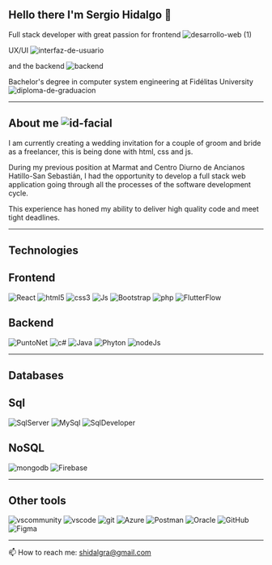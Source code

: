 ## Hello there I'm Sergio Hidalgo 👋
Full stack developer with great passion for frontend ![desarrollo-web (1)](https://github.com/user-attachments/assets/3f553a1d-eca0-4685-b434-7bb3d6f0920c)

UX/UI ![interfaz-de-usuario](https://github.com/user-attachments/assets/85203985-1e07-4e70-98ed-88175323a289)

and the backend ![backend](https://github.com/user-attachments/assets/db77a07e-8501-4ea1-9a24-048337b9b28b)

Bachelor's degree in computer system engineering at Fidélitas University ![diploma-de-graduacion](https://github.com/user-attachments/assets/ea47c714-bd17-4863-affb-ac6fcf6b3d38)
______________________________________________________________________________________________

## About me ![id-facial](https://github.com/user-attachments/assets/167299cc-fc05-45e4-bd65-7722041f8926)

I am currently creating a wedding invitation for a couple of groom and bride
as a freelancer, this is being done with html, css and js.

During my previous position at Marmat and Centro Diurno de Ancianos 
Hatillo-San Sebastián, I had the opportunity to develop a full stack web
application going through all the processes of the software development 
cycle. 

This experience has honed my ability to deliver high quality code and meet 
tight deadlines.

______________________________________________________________________________________________
## Technologies

  ## Frontend

![React](https://github.com/user-attachments/assets/1526903c-6bac-488d-b8c3-2992dd5d68b4) ![html5](https://github.com/user-attachments/assets/76d6318e-334a-4a8d-b7a9-82f3a33ce081) ![css3](https://github.com/user-attachments/assets/6b1e20c2-d40e-4a82-8d39-baee7a006168) ![Js](https://github.com/user-attachments/assets/bfde0092-cadf-48ee-933d-9a9527b0b41f) ![Bootstrap](https://github.com/user-attachments/assets/f149f8bf-a471-49e6-b363-01a5608c3460) ![php](https://github.com/user-attachments/assets/b28851d2-3b08-4cb4-8d86-5678a1dc4d92) ![FlutterFlow](https://github.com/user-attachments/assets/bc804f5b-161c-4b1b-8f7a-d93a4acbf609)



  ## Backend

![PuntoNet](https://github.com/user-attachments/assets/144002ee-4552-4b0c-a549-8f0ccbc0071f) ![c#](https://github.com/user-attachments/assets/14b2bf82-47f2-40e2-a326-73c05b4a9072) ![Java](https://github.com/user-attachments/assets/5dea0e98-39a2-46dd-be6b-2e2c45d014fa) ![Phyton](https://github.com/user-attachments/assets/68910582-88ef-464b-9af6-7b649a025468) ![nodeJs](https://github.com/user-attachments/assets/9b3d179c-fef0-48aa-8f29-b3fdf9bb0cad)



______________________________________________________________________________________________
## Databases

  ## Sql

![SqlServer](https://github.com/user-attachments/assets/6c2ae3b5-4e18-466a-9ec6-eb00888ef444) ![MySql](https://github.com/user-attachments/assets/8a177395-78d2-416a-bf19-9bcde89c09d5)  ![SqlDeveloper](https://github.com/user-attachments/assets/6e8adf47-9f1e-460d-9ab3-b0a6384e8080)

  ## NoSQL

![mongodb](https://github.com/user-attachments/assets/860fb09b-4982-42c9-9492-568de3b1d7e1) ![Firebase](https://github.com/user-attachments/assets/d12cdc46-8fc8-490c-b8ac-0866fab2527e)

______________________________________________________________________________________________
## Other tools

![vscommunity](https://github.com/user-attachments/assets/0c7bcd9f-f4f8-4ccf-a008-cbefed5539d1) ![vscode](https://github.com/user-attachments/assets/849bf3b0-a69e-4f4e-add6-0aa00347bf95) ![git](https://github.com/user-attachments/assets/8592ca78-b9ce-485f-8cc0-a23e589169b8) ![Azure](https://github.com/user-attachments/assets/8f86c2f1-3de7-46a9-ad39-22dfae7f852f) ![Postman](https://github.com/user-attachments/assets/d42cd5b4-7809-4ad0-a74a-e22f2253a9d9)   ![Oracle](https://github.com/user-attachments/assets/53341f74-6c3c-484e-801a-4afe596e22a2)   ![GitHub](https://github.com/user-attachments/assets/857a72ea-4c76-4d23-b227-645d4c91abac) ![Figma](https://github.com/user-attachments/assets/40803390-d01f-4ae3-a2c3-3181a5c9e421)







______________________________________________________________________________________________

📫 How to reach me: shidalgra@gmail.com


<!--
**Shidalgra/Shidalgra** is a  _special_ ✨ repository because its `README.md` (this file) appears on your GitHub profile.

Here are some ideas to get you started:

- 🔭 I’m currently working on ...
- 🌱 I’m currently learning ...
- 👯 I’m looking to collaborate on ...
- 🤔 I’m looking for help with ...
- 💬 Ask me about ...
-  ...
- 😄 Pronouns: ...
- ⚡ Fun fact: ...
-->
